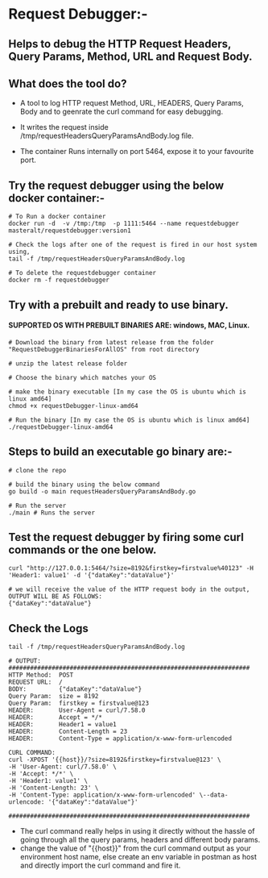 # Request Debugger:-
## Helps to debug the HTTP Request Headers, Query Params, Method, URL and Request Body.

## What does the tool do?
* A tool to log HTTP request Method, URL, HEADERS, Query Params, Body and to geenrate the curl command for easy debugging.

* It writes the request inside /tmp/requestHeadersQueryParamsAndBody.log file.

* The container Runs internally on port 5464, expose it to your favourite port.

## Try the request debugger using the below docker container:-
```
# To Run a docker container
docker run -d  -v /tmp:/tmp  -p 1111:5464 --name requestdebugger masteralt/requestdebugger:version1

# Check the logs after one of the request is fired in our host system using,
tail -f /tmp/requestHeadersQueryParamsAndBody.log

# To delete the requestdebugger container
docker rm -f requestdebugger
```

## Try with a prebuilt and ready to use binary.
#### SUPPORTED OS WITH PREBUILT BINARIES ARE: windows, MAC, Linux.
```
# Download the binary from latest release from the folder "RequestDebuggerBinariesForAllOS" from root directory

# unzip the latest release folder

# Choose the binary which matches your OS

# make the binary executable [In my case the OS is ubuntu which is linux amd64]
chmod +x requestDebugger-linux-amd64

# Run the binary [In my case the OS is ubuntu which is linux amd64]
./requestDebugger-linux-amd64
```

## Steps to build an executable go binary are:-
```
# clone the repo

# build the binary using the below command
go build -o main requestHeadersQueryParamsAndBody.go

# Run the server
./main # Runs the server
```

## Test the request debugger by firing some curl commands or the one below.
```
curl "http://127.0.0.1:5464/?size=8192&firstkey=firstvalue%40123" -H 'Header1: value1' -d '{"dataKey":"dataValue"}'

# we will receive the value of the HTTP request body in the output, OUTPUT WILL BE AS FOLLOWS:
{"dataKey":"dataValue"}
```

## Check the Logs
```
tail -f /tmp/requestHeadersQueryParamsAndBody.log

# OUTPUT:
###################################################################
HTTP Method:  POST
REQUEST URL:  /
BODY:         {"dataKey":"dataValue"}
Query Param:  size = 8192
Query Param:  firstkey = firstvalue@123
HEADER:       User-Agent = curl/7.58.0
HEADER:       Accept = */*
HEADER:       Header1 = value1
HEADER:       Content-Length = 23
HEADER:       Content-Type = application/x-www-form-urlencoded

CURL COMMAND:
curl -XPOST '{{host}}/?size=8192&firstkey=firstvalue@123' \
-H 'User-Agent: curl/7.58.0' \
-H 'Accept: */*' \
-H 'Header1: value1' \
-H 'Content-Length: 23' \
-H 'Content-Type: application/x-www-form-urlencoded' \--data-urlencode: '{"dataKey":"dataValue"}'

###################################################################
```
* The curl command really helps in using it directly without the hassle of going through all the query params, headers and different body params.
* change the value of "{{host}}" from the curl command output as your environment host name, else create an env variable in postman as host and directly import the curl command and fire it.
